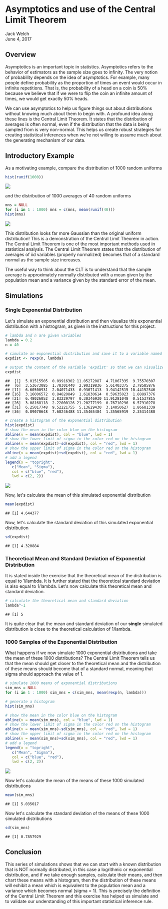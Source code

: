 # Asymptotics and use of the Central Limit Theorem
Jack Welch  
June 4, 2017  

## Overview
Asymptotics is an important topic in statistics. Asymptotics refers to the behavior of estimators as the sample size goes to infinity. The very notion of probability depends on the idea of asymptotics. For example, many people define probability as the proportion of times an event would occur in infinite repetitions. That is, the probability of a head on a coin is 50% because we believe that if we were to flip the coin an infinite amount of times, we would get exactly 50% heads.

We can use asymptotics to help us figure things out about distributions without knowing much about them to begin with. A profound idea along these lines is the Central Limit Theorem. It states that the distribution of averages is often normal, even if the distribution that the data is being sampled from is very non-normal. This helps us create robust strategies for creating statistical inferences when we're not willing to assume much about the generating mechanism of our data.

## Introductory Example

As a motivating example, compare the distribution of 1000 random uniforms


```r
hist(runif(1000))
```

![](simulation_files/figure-html/unnamed-chunk-1-1.png)<!-- -->

and the distribution of 1000 averages of 40 random uniforms


```r
mns = NULL
for (i in 1 : 1000) mns = c(mns, mean(runif(40)))
hist(mns)
```

![](simulation_files/figure-html/unnamed-chunk-2-1.png)<!-- -->

This distribution looks far more Gaussian than the original uniform distribution!  This is a demonstration of the Central Limit Theorem in action.  The Central Limit Theorem is one of the most important methods used in statistical analysis.  The Central Limit Theorem states that the distribution of averages of iid variables (properly normalized) becomes that of a standard normal as the sample size increases.

The useful way to think about the CLT is to understand that the sample average is approximately normally distributed with a mean given by the population mean and a variance given by the standard error of the mean.

## Simulations

### Single Exponential Distribution

Let's simulate an exponential distribution and then visualize this exponential distribution with a histrogram, as given in the instructions for this project.


```r
# lambda and n are given variables
lambda = 0.2
n = 40

# simulate an exponential distribution and save it to a variable named 'expdist'
expdist <- rexp(n, lambda)

# output the content of the variable 'expdist' so that we can visualize the contents
expdist
```

```
##  [1]  5.01515505  0.09916302 11.05272087  4.71067335  9.75570307
##  [6]  3.53673085  1.78301440  2.90319836  5.61403375  2.78585876
## [11]  6.60500931  2.04071433  0.93071413  3.94142515 10.44152546
## [16]  3.16006572  0.84820849  1.61830614  0.59635023  1.88897376
## [21]  6.48026052  3.83229797  0.30346930 11.91281048  0.51537815
## [26]  3.08168118  2.22000126 21.20277199  0.76710296  6.57910278
## [31]  6.25017748  9.52221755  5.13629430  3.14050627  1.86681339
## [36]  0.89070648  7.68246488 11.35465484  1.35565919  2.35314488
```

```r
# create a histogram of the exponential distribution
hist(expdist)
# show the mean in the color blue on the histogram
abline(v = mean(expdist), col = "blue", lwd = 1)
# show the lower limit of sigma in the color red on the histogram
abline(v = mean(expdist)-sd(expdist), col = "red", lwd = 1)
# show the upper limit of sigma in the color red on the histogram
abline(v = mean(expdist)+sd(expdist), col = "red", lwd = 1)
# add a legend
legend(x = "topright", 
   c("Mean", "Sigma"),
   col = c("blue", "red"),
   lwd = c(2, 2))
```

![](simulation_files/figure-html/unnamed-chunk-3-1.png)<!-- -->

Now, let's calculate the mean of this simulated exponential distribution


```r
mean(expdist)
```

```
## [1] 4.644377
```

Now, let's calculate the standard deviation of this simulated exponential distribution


```r
sd(expdist)
```

```
## [1] 4.320884
```

### Theoretical Mean and Standard Deviation of Exponential Distribution

It is stated inside the exercise that the theoretical mean of the distribution is equal to 1/lambda.  It is further stated that the theoretical standard deviation is also equal to 1/lambda. Let's now calculate this theoretical mean and standard deviation.


```r
# calculate the theoretical mean and standard deviation
lambda^-1
```

```
## [1] 5
```

It is quite clear that the mean and standard deviation of our **single** simulated distribution is close to the theoretical calculation of 1/lambda.

### 1000 Samples of the Exponential Distribution

What happens if we now simulate 1000 exponential distributions and take the mean of these 1000 distributions?  The Central Limit Theorem tells us that the mean should get closer to the theoretical mean and the distribution of these means should become that of a standard normal, meaning that sigma should approach the value of 1.


```r
# simulate 1000 means of exponential distributions
sim_mns = NULL
for (i in 1 : 1000) sim_mns = c(sim_mns, mean(rexp(n, lambda)))

# generate a histogram
hist(sim_mns)

# show the mean in the color blue on the histogram
abline(v = mean(sim_mns), col = "blue", lwd = 1)
# show the lower limit of sigma in the color red on the histogram
abline(v = mean(sim_mns)-sd(sim_mns), col = "red", lwd = 1)
# show the upper limit of sigma in the color red on the histogram
abline(v = mean(sim_mns)+sd(sim_mns), col = "red", lwd = 1)
# add a legend
legend(x = "topright", 
   c("Mean", "Sigma"),
   col = c("blue", "red"),
   lwd = c(2, 2))
```

![](simulation_files/figure-html/unnamed-chunk-7-1.png)<!-- -->

Now let's calculate the mean of the means of these 1000 simulated distributions


```r
mean(sim_mns)
```

```
## [1] 5.035017
```

Now let's calculate the standard deviation of the means of these 1000 simulated distributions


```r
sd(sim_mns)
```

```
## [1] 0.7857929
```

## Conclusion

This series of simulations shows that we can start with a known distribution that is NOT normally distributed, in this case a logrithmic or exponential distribution, and if we take enough samples, calculate their means, and then chart these means with a histogram, then the distribution of these means will exhibit a mean which is equivalent to the population mean and a variance which becomes normal (sigma = 1).  This is precisely the definition of the Central Limit Theorem and this exercise has helped us simulate and to validate our understanding of this important statistical inference rule.

